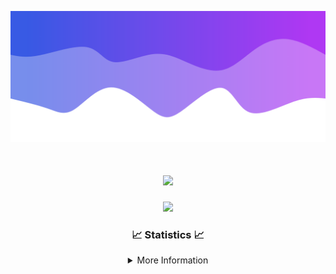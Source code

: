 ![Header](./IMG_4001.png)
<div align="center">

<h1 align="center">
  <a href="https://git.io/typing-svg">
    <img src="https://readme-typing-svg.herokuapp.com/?lines=Welcome+to+my+profile!+👋;JavaScript+developer.;&center=true&size=25">
  </a>
</h1>

<p align="center">
  <img src="https://lanyard.cnrad.dev/api/624702585596805130" />
</p>

### 📈 Statistics 📈
<details>
    <summary>More Information</summary>
    <br/>

<!--START_SECTION:waka-->
![Code Time](http://img.shields.io/badge/Code%20Time-31%20hrs%2050%20mins-blue)

![Profile Views](http://img.shields.io/badge/Profile%20Views-1-blue)

**🐱 My GitHub Data** 

> 📦 1.6 kB Used in GitHub's Storage 
 > 
> 🏆 19 Contributions in the Year 2023
 > 
> 🚫 Not Opted to Hire
 > 
> 📜 5 Public Repositories 
 > 
> 🔑 1 Private Repositories 
 > 
**I'm a Night 🦉** 

```text
🌞 Morning                30 commits          ██░░░░░░░░░░░░░░░░░░░░░░░   08.11 % 
🌆 Daytime                148 commits         ██████████░░░░░░░░░░░░░░░   40.00 % 
🌃 Evening                166 commits         ███████████░░░░░░░░░░░░░░   44.86 % 
🌙 Night                  26 commits          ██░░░░░░░░░░░░░░░░░░░░░░░   07.03 % 
```
📅 **I'm Most Productive on Sunday** 

```text
Monday                   39 commits          ███░░░░░░░░░░░░░░░░░░░░░░   10.54 % 
Tuesday                  66 commits          ████░░░░░░░░░░░░░░░░░░░░░   17.84 % 
Wednesday                75 commits          █████░░░░░░░░░░░░░░░░░░░░   20.27 % 
Thursday                 49 commits          ███░░░░░░░░░░░░░░░░░░░░░░   13.24 % 
Friday                   46 commits          ███░░░░░░░░░░░░░░░░░░░░░░   12.43 % 
Saturday                 19 commits          █░░░░░░░░░░░░░░░░░░░░░░░░   05.14 % 
Sunday                   76 commits          █████░░░░░░░░░░░░░░░░░░░░   20.54 % 
```


📊 **This Week I Spent My Time On** 

```text
🕑︎ Time Zone: America/New_York

💬 Programming Languages: 
Java                     8 hrs 31 mins       ████████████████████░░░░░   80.51 % 
XML                      1 hr 47 mins        ████░░░░░░░░░░░░░░░░░░░░░   16.90 % 
YAML                     7 mins              ░░░░░░░░░░░░░░░░░░░░░░░░░   01.18 % 
GitIgnore file           5 mins              ░░░░░░░░░░░░░░░░░░░░░░░░░   00.89 % 
Kotlin                   3 mins              ░░░░░░░░░░░░░░░░░░░░░░░░░   00.48 % 

🔥 Editors: 
IntelliJ                 10 hrs 35 mins      █████████████████████████   100.00 % 

🐱‍💻 Projects: 
Carbon-master            3 hrs 4 mins        ███████░░░░░░░░░░░░░░░░░░   29.01 % 
Xenon-master             1 hr 55 mins        █████░░░░░░░░░░░░░░░░░░░░   18.11 % 
Oxygen-master            1 hr 30 mins        ████░░░░░░░░░░░░░░░░░░░░░   14.29 % 
Sacred Sources 2.0       1 hr 6 mins         ███░░░░░░░░░░░░░░░░░░░░░░   10.46 % 
Unknown Project          53 mins             ██░░░░░░░░░░░░░░░░░░░░░░░   08.46 % 

💻 Operating System: 
Windows                  10 hrs 35 mins      █████████████████████████   100.00 % 
```

**I Mostly Code in Java** 

```text
Java                     19 repos            ███████████████████████░░   90.48 % 
JavaScript               1 repo              █░░░░░░░░░░░░░░░░░░░░░░░░   04.76 % 
C++                      1 repo              █░░░░░░░░░░░░░░░░░░░░░░░░   04.76 % 
```



**Timeline**

![Lines of Code chart](https://raw.githubusercontent.com/DevDipin/DevDipin/main/assets/bar_graph.png)


 Last Updated on 31/12/2023 08:11:56 UTC
<!--END_SECTION:waka-->

![Footer](./IMG_4002.png)